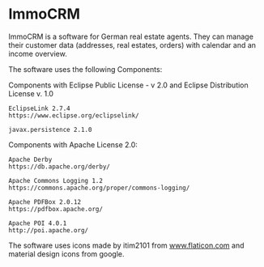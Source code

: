 # ImmoCRM
ImmoCRM is a software for German real estate agents. They can manage their customer data (addresses, real estates, orders) with calendar and an income overview.

The software uses the following Components:
 
Components with Eclipse Public License - v 2.0 and Eclipse Distribution License v. 1.0

	EclipseLink 2.7.4
	https://www.eclipse.org/eclipselink/

	javax.persistence 2.1.0

 
Components with Apache License 2.0:

	Apache Derby
	https://db.apache.org/derby/

	Apache Commons Logging 1.2
	https://commons.apache.org/proper/commons-logging/

	Apache PDFBox 2.0.12
	https://pdfbox.apache.org/

	Apache POI 4.0.1
	http://poi.apache.org/

	
The software uses icons made by itim2101 from www.flaticon.com and material design icons from google.

